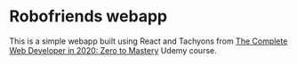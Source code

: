 # Robofriends webapp

This is a simple webapp built using React and Tachyons from [The Complete Web Developer in 2020: Zero to Mastery](https://www.udemy.com/course/the-complete-web-developer-zero-to-mastery) Udemy course.

